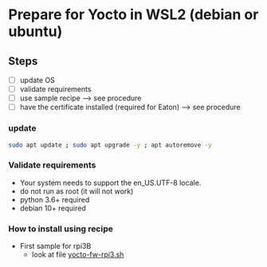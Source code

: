 # Prepare for Yocto in WSL2 (debian or ubuntu)

## Steps

 - [ ] update OS
 - [ ] validate requirements
 - [ ] use sample recipe --> see procedure
 - [ ] have the certificate installed (required for Eaton) --> see procedure

### update
```bash
sudo apt update ; sudo apt upgrade -y ; apt autoremove -y
```

### Validate requirements

- Your system needs to support the en_US.UTF-8 locale.
- do not run as root (it will not work)
- python 3.6+ required
- debian 10+ required

### How to install using recipe

- First sample for rpi3B
  + look at file [yocto-fw-rpi3.sh](./yocto-fw-rpi3.sh)

